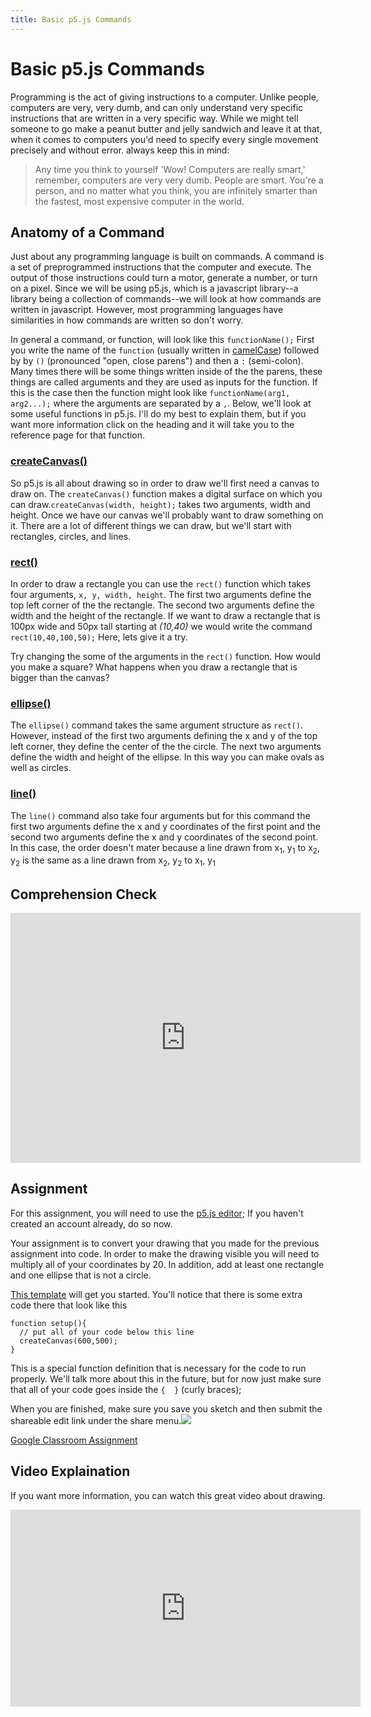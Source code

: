 ```yaml
---
title: Basic p5.js Commands
---
```

# Basic p5.js Commands
Programming is the act of giving instructions to a computer. Unlike people, computers are very, very dumb, and can only understand very specific instructions that are written in a very specific way. While we might tell someone to go make a peanut butter and jelly sandwich and leave it at that, when it comes to computers you'd need to specify every single movement precisely and without error. always keep this in mind:
>Any time you think to yourself 'Wow! Computers are really smart,' remember, computers are very very dumb. People are smart. You're a person, and no matter what you think, you are infinitely smarter than the fastest, most expensive computer in the world.

## Anatomy of a Command
Just about any programming language is built on commands. A command is a set of preprogrammed instructions that the computer and execute. The output of those instructions could turn a motor, generate a number, or turn on a pixel. Since we will be using p5.js, which is a javascript library--a library being a collection of commands--we will look at how commands are written in javascript. However, most programming languages have similarities in how commands are written so don't worry.

In general a command, or function, will look like this `functionName();` First you write the name of the `function` (usually written in [camelCase](https://en.wikipedia.org/wiki/Camel_case)) followed by by `()` (pronounced "open, close parens") and then a `:` (semi-colon). Many times there will be some things written inside of the the parens, these things are called arguments and they are used as inputs for the function. If this is the case then the function might look like `functionName(arg1, arg2...);` where the arguments are separated by a `,`. Below, we'll look at some useful functions in p5.js. I'll do my best to explain them, but if you want more information click on the heading and it will take you to the reference page for that function.

### [createCanvas()](https://p5js.org/reference/#/p5/createCanvas)
So p5.js is all about drawing so in order to draw we'll first need a canvas to draw on. The `createCanvas()` function makes a digital surface on which you can draw.`createCanvas(width, height);`  takes two arguments, width and height. Once we have our canvas we'll probably want to draw something on it. There are a lot of different things we can draw, but we'll start with rectangles, circles, and lines.

### [rect()](https://p5js.org/reference/#/p5/rect)
 In order to draw a rectangle you can use the `rect()` function which takes four arguments, `x, y, width, height`. The first two arguments define the top left corner of the the rectangle. The second two arguments define the width and the height of the rectangle. If we want to draw a rectangle that is 100px wide and 50px tall starting at _(10,40)_ we would write the command `rect(10,40,100,50);` Here, lets give it a try.

<script type="text/p5" data-autoplay data-width="300" data-height="320" data-preview-width="260">
createCanvas(200,200);
rect(10,40,100,50);
</script>

Try changing the some of the arguments in the `rect()` function. How would you make a square? What happens when you draw a rectangle that is bigger than the canvas?

### [ellipse()](https://p5js.org/reference/#/p5/ellipse)
The `ellipse()` command takes the same argument structure as `rect()`. However, instead of the first two arguments defining the x and y of the top left corner, they define the center of the the circle. The next two arguments define the width and height of the ellipse. In this way you can make ovals as well as circles.

### [line()](https://p5js.org/reference/#/p5/line)
The `line()` command also take four arguments but for this command the first two arguments define the x and y coordinates of the first point and the second two arguments define the x and y coordinates of the second point. In this case, the order doesn't mater because a line drawn from x<sub>1</sub>, y<sub>1</sub> to x<sub>2</sub>, y<sub>2</sub> is the same as a line drawn from x<sub>2</sub>, y<sub>2</sub> to x<sub>1</sub>, y<sub>1</sub>

## Comprehension Check
<iframe src="https://docs.google.com/forms/d/e/1FAIpQLSfuKQhnnzZ3nPZcSXS8Kv5DdRCjcAqe59mBFxF71pnu-xTY0A/viewform?embedded=true" width="560" height="400" frameborder="0" marginheight="0" marginwidth="0">Loading...</iframe>

## Assignment
For this assignment, you will need to use the [p5.js editor](http://alpha.editor.p5js.org); If you haven't created an account already, do so now.

Your assignment is to convert your drawing that you made for the previous assignment into code. In order to make the drawing visible you will need to multiply all of your coordinates by 20. In addition, add at least one rectangle and one ellipse that is not a circle.

[This template](http://alpha.editor.p5js.org/mdarfler/sketches/HkXaTMJIm) will get you started. You'll notice that there is some extra code there that look like this
```
function setup(){
  // put all of your code below this line
  createCanvas(600,500);
}
```
This is a special function definition that is necessary for the code to run properly. We'll talk more about this in the future, but for now just make sure that all of your code goes inside the `{  }` (curly braces);

When you are finished, make sure you save you sketch and then submit the shareable edit link under the share menu.![]({{site.baseurl}}/img/share-p5js.gif)

[Google Classroom Assignment](https://classroom.google.com/u/0/c/MTU5OTI3MjEzNTZa/a/MTYwNDQ4OTI2MDFa/details)

## Video Explaination
If you want more information, you can watch this great video about drawing.

<iframe width="560" height="315" src="https://www.youtube.com/embed/D1ELEeIs0j8?rel=0" frameborder="0" allow="autoplay; encrypted-media" allowfullscreen></iframe>
